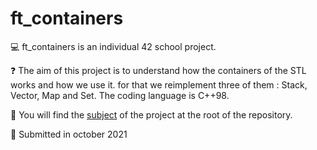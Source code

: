 # ft_containers

💻 ft_containers is an individual 42 school project.

❓ The aim of this project is to understand how the containers of the STL works and how we use it. for that we reimplement three of them : Stack, Vector, Map and Set.
The coding language is C++98.

📃 You will find the [subject]() of the project at the root of the repository.

📆 Submitted in october 2021
